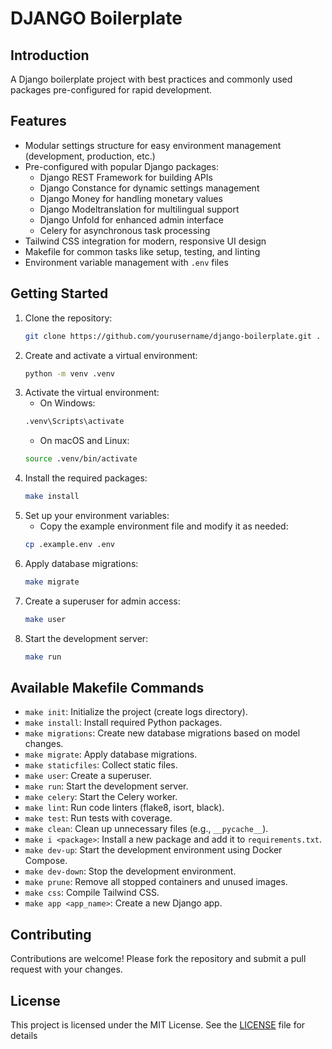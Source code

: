 # DJANGO Boilerplate

## Introduction
A Django boilerplate project with best practices and commonly used packages pre-configured for rapid development.
## Features
- Modular settings structure for easy environment management (development, production, etc.)
- Pre-configured with popular Django packages:
  - Django REST Framework for building APIs
  - Django Constance for dynamic settings management
  - Django Money for handling monetary values
  - Django Modeltranslation for multilingual support
  - Django Unfold for enhanced admin interface
  - Celery for asynchronous task processing
- Tailwind CSS integration for modern, responsive UI design
- Makefile for common tasks like setup, testing, and linting
- Environment variable management with `.env` files
## Getting Started
1. Clone the repository:
    ```bash
    git clone https://github.com/yourusername/django-boilerplate.git .
    ```
2. Create and activate a virtual environment:
    ```bash
    python -m venv .venv
    ```
3. Activate the virtual environment:
    - On Windows:
    ```bash
    .venv\Scripts\activate
    ```
    - On macOS and Linux:
    ```bash
    source .venv/bin/activate
    ```
4. Install the required packages:
    ```bash
    make install
    ```
5. Set up your environment variables:
    - Copy the example environment file and modify it as needed:
    ```bash
    cp .example.env .env
    ```
6. Apply database migrations:
    ```bash
    make migrate
    ```
7. Create a superuser for admin access:
    ```bash
    make user
    ```
8. Start the development server:
    ```bash
    make run
    ```
## Available Makefile Commands
- `make init`: Initialize the project (create logs directory).
- `make install`: Install required Python packages.
- `make migrations`: Create new database migrations based on model changes.
- `make migrate`: Apply database migrations.
- `make staticfiles`: Collect static files.
- `make user`: Create a superuser.
- `make run`: Start the development server.
- `make celery`: Start the Celery worker.
- `make lint`: Run code linters (flake8, isort, black).
- `make test`: Run tests with coverage.
- `make clean`: Clean up unnecessary files (e.g., `__pycache__`).
- `make i <package>`: Install a new package and add it to `requirements.txt`.
- `make dev-up`: Start the development environment using Docker Compose.
- `make dev-down`: Stop the development environment.
- `make prune`: Remove all stopped containers and unused images.
- `make css`: Compile Tailwind CSS.
- `make app <app_name>`: Create a new Django app.
## Contributing
Contributions are welcome! Please fork the repository and submit a pull request with your changes.
## License
This project is licensed under the MIT License. See the [LICENSE](LICENSE) file for details
